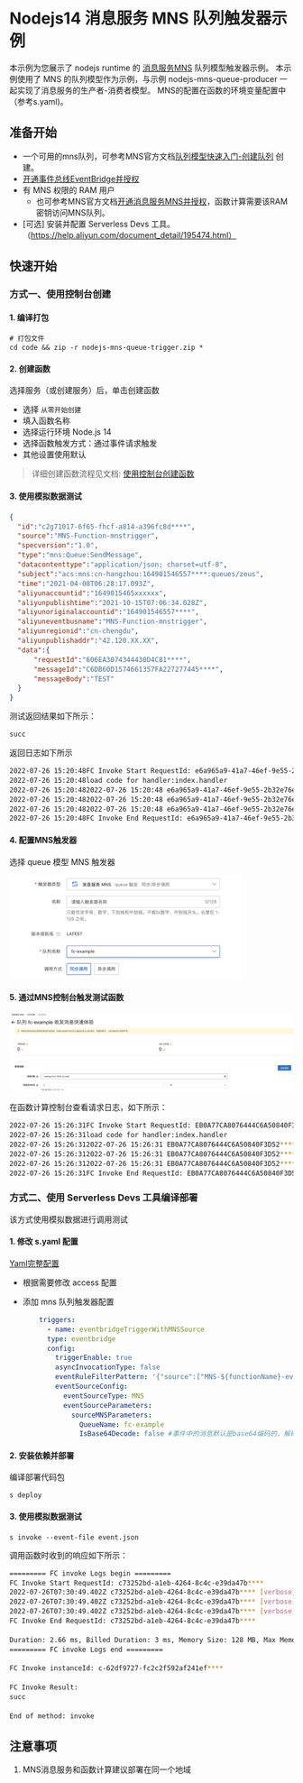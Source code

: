 # Nodejs14 消息服务 MNS 队列触发器示例

本示例为您展示了 nodejs runtime 的 [消息服务MNS](https://help.aliyun.com/document_detail/27414.html) 队列模型触发器示例。
本示例使用了 MNS 的队列模型作为示例，与示例  nodejs-mns-queue-producer 一起实现了消息服务的生产者-消费者模型。
MNS的配置在函数的环境变量配置中（参考s.yaml)。

## 准备开始
- 一个可用的mns队列，可参考MNS官方文档[队列模型快速入门-创建队列](https://help.aliyun.com/document_detail/34417.html) 创建。
- [开通事件总线EventBridge并授权](https://help.aliyun.com/document_detail/182246.html)
- 有 MNS 权限的 RAM 用户
  - 也可参考MNS官方文档[开通消息服务MNS并授权](https://help.aliyun.com/document_detail/27423.html)，函数计算需要该RAM密钥访问MNS队列。
- [可选] 安装并配置 Serverless Devs 工具。（https://help.aliyun.com/document_detail/195474.html）

## 快速开始

### 方式一、使用控制台创建

#### 1. 编译打包

```shell
# 打包文件
cd code && zip -r nodejs-mns-queue-trigger.zip *
```

#### 2. 创建函数
选择服务（或创建服务）后，单击创建函数
- 选择 `从零开始创建`
- 填入函数名称
- 选择运行环境 Node.js 14
- 选择函数触发方式：通过事件请求触发
- 其他设置使用默认

> 详细创建函数流程见文档: [使用控制台创建函数](https://help.aliyun.com/document_detail/51783.html)

#### 3. 使用模拟数据测试
```json
{
  "id":"c2g71017-6f65-fhcf-a814-a396fc8d****",
  "source":"MNS-Function-mnstrigger",
  "specversion":"1.0",
  "type":"mns:Queue:SendMessage",
  "datacontenttype":"application/json; charset=utf-8",
  "subject":"acs:mns:cn-hangzhou:164901546557****:queues/zeus",
  "time":"2021-04-08T06:28:17.093Z",
  "aliyunaccountid":"1649015465xxxxxx",
  "aliyunpublishtime":"2021-10-15T07:06:34.028Z",
  "aliyunoriginalaccountid":"164901546557****",
  "aliyuneventbusname":"MNS-Function-mnstrigger",
  "aliyunregionid":"cn-chengdu",
  "aliyunpublishaddr":"42.120.XX.XX",
  "data":{
      "requestId":"606EA3074344430D4C81****",
      "messageId":"C6DB60D1574661357FA227277445****",
      "messageBody":"TEST"
  }
}
```
测试返回结果如下所示：
```bash
succ
```

返回日志如下所示
```bash
2022-07-26 15:20:48FC Invoke Start RequestId: e6a965a9-41a7-46ef-9e55-2b32e76e****
2022-07-26 15:20:48load code for handler:index.handler
2022-07-26 15:20:482022-07-26 15:20:48 e6a965a9-41a7-46ef-9e55-2b32e76e**** [verbose] message publish time: 2021-10-15T07:06:34.028Z
2022-07-26 15:20:482022-07-26 15:20:48 e6a965a9-41a7-46ef-9e55-2b32e76e**** [verbose] message trigger time cost: 24538454.943 s
2022-07-26 15:20:482022-07-26 15:20:48 e6a965a9-41a7-46ef-9e55-2b32e76e**** [verbose] messageBody: TEST
2022-07-26 15:20:48FC Invoke End RequestId: e6a965a9-41a7-46ef-9e55-2b32e76e****
```

#### 4. 配置MNS触发器
选择 queue 模型 MNS 触发器

<img src="assets/20220720102639.jpg" alt="img_1.png" style="zoom: 40%;" />

#### 5. 通过MNS控制台触发测试函数

![img_2.png](assets/20220720104405.jpg)

在函数计算控制台查看请求日志，如下所示：
```bash
2022-07-26 15:26:31FC Invoke Start RequestId: EB0A77CA8076444C6A50840F3D52****
2022-07-26 15:26:31load code for handler:index.handler
2022-07-26 15:26:312022-07-26 15:26:31 EB0A77CA8076444C6A50840F3D52**** [verbose] message publish time: 2022-07-26T07:26:31.604Z
2022-07-26 15:26:312022-07-26 15:26:31 EB0A77CA8076444C6A50840F3D52**** [verbose] message trigger time cost: 0.244 s
2022-07-26 15:26:312022-07-26 15:26:31 EB0A77CA8076444C6A50840F3D52**** [verbose] messageBody: message from mns console
2022-07-26 15:26:31FC Invoke End RequestId: EB0A77CA8076444C6A50840F3D52****
```

### 方式二、使用 Serverless Devs 工具编译部署
该方式使用模拟数据进行调用测试

#### 1. 修改 s.yaml 配置

[Yaml完整配置](https://github.com/devsapp/fc/tree/main/docs/zh/yaml)

- 根据需要修改 access 配置

- 添加 mns 队列触发器配置

  ```yaml
      triggers:  
        - name: eventbridgeTriggerWithMNSSource       
        type: eventbridge        
        config:      
          triggerEnable: true
          asyncInvocationType: false
          eventRuleFilterPattern: '{"source":["MNS-${functionName}-eventbridgeTriggerWithMNSSource"]}'
          eventSourceConfig:
            eventSourceType: MNS
            eventSourceParameters:
              sourceMNSParameters:
                QueueName: fc-example
                IsBase64Decode: false #事件中的消息默认是base64编码的，解码开关
  ```

#### 2. 安装依赖并部署

编译部署代码包
```shell
s deploy
```
#### 3. 使用模拟数据测试

```shell
s invoke --event-file event.json
```

调用函数时收到的响应如下所示：

```bash
========= FC invoke Logs begin =========
FC Invoke Start RequestId: c73252bd-a1eb-4264-8c4c-e39da47b****
2022-07-26T07:30:49.402Z c73252bd-a1eb-4264-8c4c-e39da47b**** [verbose] message publish time: 2021-10-15T07:06:34.028Z
2022-07-26T07:30:49.402Z c73252bd-a1eb-4264-8c4c-e39da47b**** [verbose] message trigger time cost: 24539055.374 s
2022-07-26T07:30:49.402Z c73252bd-a1eb-4264-8c4c-e39da47b**** [verbose] messageBody: TEST
FC Invoke End RequestId: c73252bd-a1eb-4264-8c4c-e39da47b****

Duration: 2.66 ms, Billed Duration: 3 ms, Memory Size: 128 MB, Max Memory Used: 43.81 MB
========= FC invoke Logs end =========

FC Invoke instanceId: c-62df9727-fc2c2f592af241ef****

FC Invoke Result:
succ

End of method: invoke
```

## 注意事项
1. MNS消息服务和函数计算建议部署在同一个地域